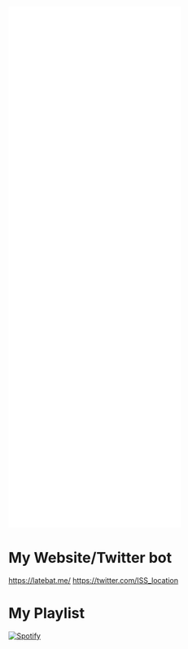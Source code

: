 ![metrics](github-metrics.svg)

# My Website/Twitter bot
https://latebat.me/
https://twitter.com/ISS_location

# My Playlist
[![Spotify](https://spotify-github-readme.vercel.app/api/spotify)](https://open.spotify.com/playlist/1Do90R5QGlrAjjdm1Ua4tf)

